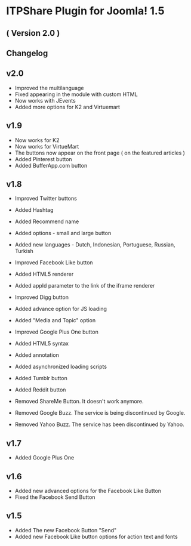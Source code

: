 ITPShare Plugin for Joomla! 1.5
==========================
( Version 2.0 )
--------------------------

Changelog
---------

v2.0
-----
* Improved the multilanguage
* Fixed appearing in the module with custom HTML  
* Now works with JEvents
* Added more options for K2 and Virtuemart

v1.9
-----
* Now works for K2
* Now works for VirtueMart
* The buttons now appear on the front page ( on the featured articles )
* Added Pinterest button
* Added BufferApp.com button


v1.8
-----
* Improved Twitter buttons
 * Added Hashtag
 * Added Recommend name
 * Added options - small and large button
 * Added new languages - Dutch, Indonesian, Portuguese, Russian, Turkish

* Improved Facebook Like button
 * Added HTML5 renderer
 * Added appId parameter to the link of the iframe renderer
 
* Improved Digg button
 * Added advance option for JS loading
 * Added "Media and Topic" option
 
* Improved Google Plus One button
 * Added HTML5 syntax 
 * Added annotation
 * Added asynchronized loading scripts
  
* Added Tumblr button
* Added Reddit button

* Removed ShareMe Button. It doesn't work anymore.
* Removed Google Buzz. The service is being discontinued by Google.
* Removed Yahoo Buzz. The service has been discontinued by Yahoo.

v1.7
-----
* Added Google Plus One

v1.6
-----
* Added new advanced options for the Facebook Like Button
* Fixed the Facebook Send Button

v1.5
-----
* Added The new Facebook Button "Send"
* Added new Facebook Like button options for action text and fonts
